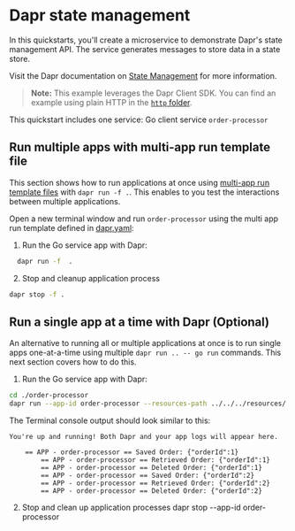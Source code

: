# Dapr state management

In this quickstarts, you'll create a microservice to demonstrate Dapr's state management API. The service generates messages to store data in a state store.

Visit the Dapr documentation on [State Management](https://docs.dapr.io/developing-applications/building-blocks/state-management/) for more information.

> **Note:** This example leverages the Dapr Client SDK. You can find an example using plain HTTP in the [`http` folder](../http/).

This quickstart includes one service: Go client service `order-processor`

## Run multiple apps with multi-app run template file

This section shows how to run applications at once using [multi-app run template files](https://docs.dapr.io/developing-applications/local-development/multi-app-dapr-run/multi-app-overview/) with `dapr run -f .`.  This enables to you test the interactions between multiple applications.

Open a new terminal window and run  `order-processor` using the multi app run template defined in [dapr.yaml](./dapr.yaml):

1. Run the Go service app with Dapr:

<!-- STEP
name: Run order-processor service
expected_stdout_lines:
  - '== APP - order-processor == Retrieved Order: {"orderId":1}'
  - '== APP - order-processor == Retrieved Order: {"orderId":2}'
  - "Exited App successfully"
expected_stderr_lines:
output_match_mode: substring
match_order: none
background: true
sleep: 120
timeout_seconds: 180
-->

```bash
  dapr run -f  .
```

2. Stop and cleanup application process

```bash
dapr stop -f .
```
<!-- END_STEP -->

## Run a single app at a time with Dapr (Optional)

An alternative to running all or multiple applications at once is to run single apps one-at-a-time using multiple `dapr run .. -- go run` commands.  This next section covers how to do this.

1. Run the Go service app with Dapr:

<!-- STEP
name: Run order-processor service
expected_stdout_lines:
  - '== APP == Retrieved Order: {"orderId":1}'
  - '== APP == Retrieved Order: {"orderId":2}'
  - "Exited App successfully"
expected_stderr_lines:
output_match_mode: substring
match_order: none
background: true
sleep: 15
-->

```bash
cd ./order-processor
dapr run --app-id order-processor --resources-path ../../../resources/ -- go run .
```

The Terminal console output should look similar to this:

```text
You're up and running! Both Dapr and your app logs will appear here.

    == APP - order-processor == Saved Order: {"orderId":1}
		== APP - order-processor == Retrieved Order: {"orderId":1}
		== APP - order-processor == Deleted Order: {"orderId":1}
		== APP - order-processor == Saved Order: {"orderId":2}
		== APP - order-processor == Retrieved Order: {"orderId":2}
		== APP - order-processor == Deleted Order: {"orderId":2}
```

2. Stop and clean up application processes
dapr stop --app-id order-processor

<!-- END_STEP -->
